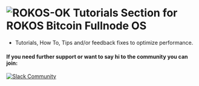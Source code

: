 ![ROKOS-OK](http://i.imgur.com/WHN1JGF.png)
Tutorials Section for ROKOS Bitcoin Fullnode OS
=========================== 
* Tutorials, How To, Tips and/or feedback fixes to optimize performance.

#### If you need further support or want to say hi to the community you can join:
[![Slack Community](https://img.shields.io/badge/slack-okrokos-blue.svg)](https://okcash.herokuapp.com)
